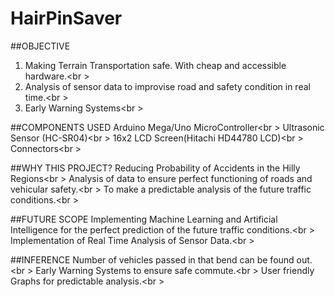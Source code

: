 # HairPinSaver
##OBJECTIVE 
1) Making Terrain Transportation safe. With cheap  and accessible hardware.<br \>
2) Analysis of sensor data to improvise road and safety condition in real time.<br \>
2) Early Warning Systems<br \>

##COMPONENTS USED
Arduino Mega/Uno MicroController<br \>
Ultrasonic Sensor (HC-SR04)<br \>
16x2 LCD Screen(Hitachi HD44780 LCD)<br \>
Connectors<br \>

##WHY THIS PROJECT?
Reducing Probability of Accidents in the Hilly Regions<br \>
Analysis of data to ensure perfect functioning of roads and vehicular safety.<br \>
To make a predictable analysis of the future traffic conditions.<br \>

##FUTURE SCOPE
Implementing Machine Learning and Artificial Intelligence for the perfect prediction of the future traffic conditions.<br \>
Implementation of Real Time Analysis of Sensor Data.<br \>

##INFERENCE
Number of vehicles passed in that bend can be found out.<br \>
Early Warning Systems to ensure safe commute.<br \>
User friendly Graphs for predictable analysis.<br \>




